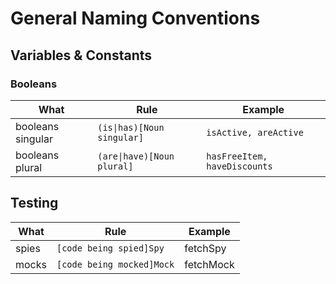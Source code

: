 # General Naming Conventions

## Variables & Constants

### Booleans

| What | Rule | Example |
| ---- | ---- | ------- |
| booleans singular | `(is\|has)[Noun singular]` | `isActive, areActive` |
| booleans plural   | `(are\|have)[Noun plural]` | `hasFreeItem, haveDiscounts` |

## Testing

| What | Rule | Example |
| ---- | ---- | ------- |
| spies | `[code being spied]Spy` | fetchSpy |
| mocks | `[code being mocked]Mock` | fetchMock |
